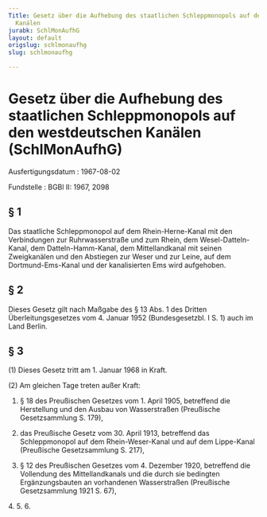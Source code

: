 ```yaml
---
Title: Gesetz über die Aufhebung des staatlichen Schleppmonopols auf den westdeutschen
  Kanälen
jurabk: SchlMonAufhG
layout: default
origslug: schlmonaufhg
slug: schlmonaufhg

---
```


# Gesetz über die Aufhebung des staatlichen Schleppmonopols auf den westdeutschen Kanälen (SchlMonAufhG)

Ausfertigungsdatum
:   1967-08-02

Fundstelle
:   BGBl II: 1967, 2098



## § 1

Das staatliche Schleppmonopol auf dem Rhein-Herne-Kanal mit den
Verbindungen zur Ruhrwasserstraße und zum Rhein, dem Wesel-Datteln-
Kanal, dem Datteln-Hamm-Kanal, dem Mittellandkanal mit seinen
Zweigkanälen und den Abstiegen zur Weser und zur Leine, auf dem
Dortmund-Ems-Kanal und der kanalisierten Ems wird aufgehoben.


## § 2

Dieses Gesetz gilt nach Maßgabe des § 13 Abs. 1 des Dritten
Überleitungsgesetzes vom 4. Januar 1952 (Bundesgesetzbl. I S. 1) auch
im Land Berlin.


## § 3

(1) Dieses Gesetz tritt am 1. Januar 1968 in Kraft.

(2) Am gleichen Tage treten außer Kraft:

1.  § 18 des Preußischen Gesetzes vom 1. April 1905, betreffend die
    Herstellung und den Ausbau von Wasserstraßen (Preußische
    Gesetzsammlung S. 179),


2.  das Preußische Gesetz vom 30. April 1913, betreffend das
    Schleppmonopol auf dem Rhein-Weser-Kanal und auf dem Lippe-Kanal
    (Preußische Gesetzsammlung S. 217),


3.  § 12 des Preußischen Gesetzes vom 4. Dezember 1920, betreffend die
    Vollendung des Mittellandkanals und die durch sie bedingten
    Ergänzungsbauten an vorhandenen Wasserstraßen (Preußische
    Gesetzsammlung 1921 S. 67),



4\.
5\.
6\.

